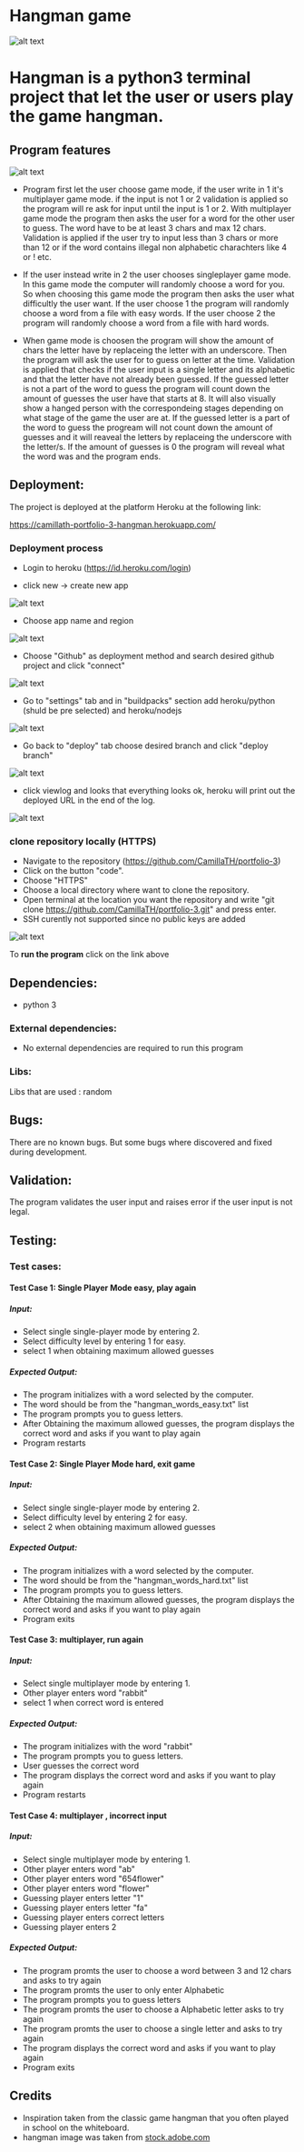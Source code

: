 # Hangman game

![alt text](images/readme-coverphoto.png)

# Hangman is a python3 terminal project that let the user or users play the game hangman.


## Program features

![alt text](images/readme-startgame.png)

 * Program first let the user choose game mode, if the user write in 1 it's multiplayer game mode. if the input is not 1 or 2 validation is applied so the program will re ask for input until the input is 1 or 2. With multiplayer game mode the program then asks the user for a word for the other user to guess. The word have to be at least 3 chars and max 12 chars. Validation is applied if the user try to input less than 3 chars or more than 12 or if the word contains illegal non alphabetic charachters like 4 or ! etc.

 * If the user instead write in 2 the user chooses singleplayer game mode. In this game mode the computer will randomly choose a word for you. So when choosing this game mode the program then asks the user what difficultly the user want. If the user choose 1 the program will randomly choose a word from a file with easy words. If the user choose 2  the program will randomly choose a word from a file with hard words. 

 * When game mode is choosen the program will show the amount of chars the letter have by replaceing the letter with an underscore. Then the program will ask the user for to guess on letter at the time. Validation is applied that checks if the user input is a single letter and its alphabetic and that the letter have not already been guessed. If the guessed letter is not a part of the word to guess the program will count down the amount of guesses the user have that starts at 8. It will also visually show a hanged person with the correspondeing stages depending on what stage of the game the user are at. If the guessed letter is a part of the word to guess the progream will not count down the amount of guesses and it will reaveal the letters by replaceing the underscore with the letter/s. If the amount of guesses is 0 the program will reveal what the word was and the program ends.

## Deployment:

The project is deployed at the platform Heroku at the following link:

https://camillath-portfolio-3-hangman.herokuapp.com/

### Deployment process


* Login to heroku (https://id.heroku.com/login)

* click new -> create new app  

![alt text](images/readme-heroku-newapp.png) 

* Choose app name and region

![alt text](images/readme-heroku-create-new-app.png) 


* Choose "Github" as deployment method and search desired github project and click "connect"

![alt text](images/readme-heroku-deployment-method.png) 

* Go to "settings" tab and in "buildpacks" section add heroku/python (shuld be pre selected) and heroku/nodejs

![alt text](images/readme-heroku-settingsbuildpacks.png) 

* Go back to "deploy" tab choose desired branch and click "deploy branch"

![alt text](images/readme-heroku-deploybranch.png) 

* click viewlog and looks that everything looks ok, heroku will print out the deployed URL in the end of the log.

![alt text](images/readme-heroku-deploy-log.png) 

### clone repository locally (HTTPS)

* Navigate to the repository (https://github.com/CamillaTH/portfolio-3)
* Click on the button "code".
* Choose "HTTPS"
* Choose a local directory where want to clone the repository.
* Open terminal at the location you want the repository and write "git clone https://github.com/CamillaTH/portfolio-3.git" and press enter.
* SSH curently not supported since no public keys are added

![alt text](images/readme-clone.png)

To <b>run the program</b> click on the link above

## Dependencies:
 * python 3
### External dependencies: 
 * No external dependencies are required to run this program


### Libs:

Libs that are used : random


## Bugs:

There are no known bugs. But some bugs where discovered and fixed during development.

## Validation:

The program validates the user input and raises error if the user input is not legal.

## Testing:

### Test cases: 

#### Test Case 1: Single Player Mode easy, play again
##### Input:

* Select single single-player mode by entering 2.
* Select difficulty level by entering 1 for easy.
* select 1 when obtaining maximum allowed guesses

##### Expected Output:

* The program initializes with a word selected by the computer.
* The word should be from the "hangman_words_easy.txt" list
* The program prompts you to guess letters.
* After Obtaining the maximum allowed guesses, the program displays the correct word and asks if you want to play again
* Program restarts

#### Test Case 2: Single Player Mode hard, exit game 
##### Input:

* Select single single-player mode by entering 2.
* Select difficulty level by entering 2 for easy.
* select 2 when obtaining maximum allowed guesses

##### Expected Output:

* The program initializes with a word selected by the computer.
* The word should be from the "hangman_words_hard.txt" list
* The program prompts you to guess letters.
* After Obtaining the maximum allowed guesses, the program displays the correct word and asks if you want to play again
* Program exits

#### Test Case 3: multiplayer, run again 
##### Input:

* Select single multiplayer mode by entering 1.
* Other player enters word "rabbit"
* select 1 when correct word is entered

##### Expected Output:

* The program initializes with the word "rabbit"
* The program prompts you to guess letters.
* User guesses the correct word
* The program displays the correct word and asks if you want to play again
* Program restarts

#### Test Case 4: multiplayer , incorrect input
##### Input:

* Select single multiplayer mode by entering 1.
* Other player enters word "ab"
* Other player enters word "654flower"
* Other player enters word "flower"
* Guessing player enters letter "1"
* Guessing player enters letter "fa"
* Guessing player enters correct letters
* Guessing player enters 2


##### Expected Output:

* The program promts the user to choose a word between 3 and 12 chars and asks to try again
* The program promts the user to only enter Alphabetic 
* The program prompts you to guess letters
* The program promts the user to choose a Alphabetic letter asks to try again
* The program promts the user to choose a single letter and asks to try again
* The program displays the correct word and asks if you want to play again
* Program exits


## Credits
* Inspiration taken from the classic game hangman that you often played in school on the whiteboard.
* hangman image was taken from [stock.adobe.com](https://www.istockphoto.com/)